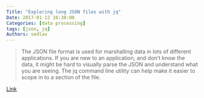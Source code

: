```yaml
---
Title: "Exploring long JSON files with jq"
Date: 2017-01-12 16:38:00
Categories: [data processing]
tags: [json, jq]
Authors: sedlav
---
```


> The JSON file format is used for marshalling data in lots of different applications. If you are new to an application, and don’t know the data, it might be hard to visually parse the JSON and understand what you are seeing.  The jq command line utility can help make it easier to scope in to a section of the file.

[Link](http://adam.younglogic.com/2017/01/exploring-jq/)
